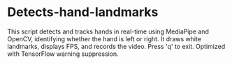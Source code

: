 # Detects-hand-landmarks
This script detects and tracks hands in real-time using MediaPipe and OpenCV, identifying whether the hand is left or right. It draws white landmarks, displays FPS, and records the video. Press 'q' to exit. Optimized with TensorFlow warning suppression.
